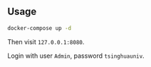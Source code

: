 ## Usage

``` bash
docker-compose up -d
```

Then visit `127.0.0.1:8080`.

Login with user `Admin`, password `tsinghuauniv`.